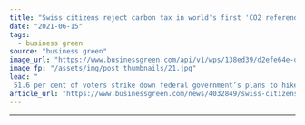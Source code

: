 ```yaml
---
title: "Swiss citizens reject carbon tax in world's first 'CO2 referendum'"
date: "2021-06-15"
tags: 
  - business green
source: "business green"
image_url: "https://www.businessgreen.com/api/v1/wps/138ed39/d2efe64e-d124-492e-9c37-f8c09da3a0e7/10/Switzerland-lake-185x114.jpg"
image_fp: "/assets/img/post_thumbnails/21.jpg"
lead: "
 51.6 per cent of voters strike down federal government’s plans to hike taxes on petrol diesel, heating oil and natural gas ..."
article_url: "https://www.businessgreen.com/news/4032849/swiss-citizens-reject-carbon-tax-world-co2-referendum"
---
```


---
